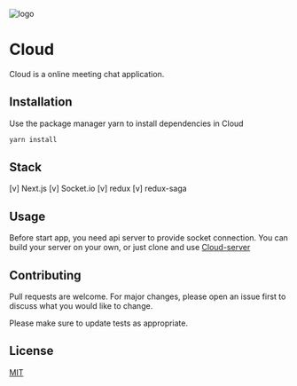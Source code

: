 ![logo](https://hanmoa-bucket.s3.ap-northeast-2.amazonaws.com/cloud/Logo.png)

# Cloud
Cloud is a online meeting chat application.

## Installation

Use the package manager yarn to install dependencies in Cloud

```bash
yarn install
```

## Stack
[v] Next.js
[v] Socket.io
[v] redux
[v] redux-saga


## Usage
Before start app, you need api server to provide socket connection.
You can build your server on your own, or just clone and use [Cloud-server](https://github.com/sae-nae-gi/cloud-server)
## Contributing
Pull requests are welcome. For major changes, please open an issue first to discuss what you would like to change.

Please make sure to update tests as appropriate.

## License
[MIT](https://choosealicense.com/licenses/mit/)
